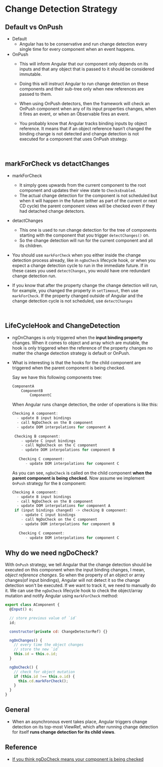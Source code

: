 # Change Detection Strategy

## Default vs OnPush

- Default
  - Angular has to be conservative and run change detection every single time for every component when an event happens.
- OnPush
  - This will inform Angular that our component only depends on its inputs and that any object that is passed to it should be considered immutable.

  - Doing this will instruct Angular to run change detection on these components and their sub-tree only when new references are passed to them.

  - When using OnPush detectors, then the framework will check an OnPush component when any of its input properties changes, when it fires an event, or when an Observable fires an event.

  - You probably know that Angular tracks binding inputs by object reference. It means that if an object reference hasn’t changed the binding change is not detected and change detection is not executed for a component that uses OnPush strategy.

    ​

## markForCheck vs detactChanges

- markForCheck

  - It simply goes upwards from the current component to the root component and updates their view state to `ChecksEnabled`.
  - The actual change detection for the component is not scheduled but when it will happen in the future (either as part of the current or next CD cycle) the parent component views will be checked even if they had detached change detectors.

- detactChanges

  - This one is used to run change detection for the tree of components starting with the component that you trigger `detectChanges()` on.
  - So the change detection will run for the current component and all its children.

- You should use `markForCheck` when you either inside the change detection process already, like in `ngDoCheck` lifecycle hook, or when you expect a change detection cycle to run in the immediate future. If in these cases you used `detectChanges`, you would have one redundant change detection run.

- If you know that after the property change the change detection will run, for example, you changed the property in `setTimeout`, then use `markForCheck`. If the property changed outside of Angular and the change detection cycle is not scheduled, use `detectChanges`

  ​

## LifeCycleHook and ChangeDetection

- ngOnChanges is only triggered when the __input binding property__ changes. When it comes to object and array which are mutable, the hook is only triggered when the reference of the property changes no matter the change detection strategy is default or OnPush.

- What is interesting is that the hooks for the child component are triggered when the parent component is being checked.

  Say we have this following components tree:

  ```javascript
  ComponentA
      ComponentB
          ComponentC
  ```

  When Angular runs change detection, the order of operations is like this:

  ```javascript
  Checking A component:
    - update B input bindings
    - call NgDoCheck on the B component
    - update DOM interpolations for component A
   
   Checking B component:
      - update C input bindings
      - call NgDoCheck on the C component
      - update DOM interpolations for component B
   
     Checking C component:
        - update DOM interpolations for component C
  ```

  As you can see, `ngDoCheck` is called on the child component **when the parent component is being checked.** Now assume we implement `OnPush` strategy for the `B` component:

  ```javascript
  Checking A component:
    - update B input bindings
    - call NgDoCheck on the B component
    - update DOM interpolations for component A
   if (input bindings changed) -> checking B component:
      - update C input bindings
      - call NgDoCheck on the C component
      - update DOM interpolations for component B
   
     Checking C component:
        - update DOM interpolations for component C
  ```




## Why do we need ngDoCheck?

With `OnPush` strategy, we tell Angular that the change detection should be executed on this component when the input binding changes, I mean, *object reference changes*. So when the property of an object or array changes(of input bindings), Angular will not detect it so the change detection won't be executed. If we want to track it, we need to manually do it. We can use the `ngDoCheck` lifecycle hook to check the object/array mutation and notify Angular using `markForCheck` method:

```javascript
export class AComponent {
  @Input() o;

  // store previous value of `id`
  id;

  constructor(private cd: ChangeDetectorRef) {}

  ngOnChanges() {
    // every time the object changes 
    // store the new `id`
    this.id = this.o.id;
  }

  ngDoCheck() {
    // check for object mutation
    if (this.id !== this.o.id) {
      this.cd.markForCheck();
    }
  }
}
```



## General

- When an asynchronous event takes place, Angular triggers change detection on its top-most ViewRef, which after running change detection for itself **runs change detection for its child views**.



## Reference

- [If you think ngDoCheck means your component is being checked](https://blog.angularindepth.com/if-you-think-ngdocheck-means-your-component-is-being-checked-read-this-article-36ce63a3f3e5)